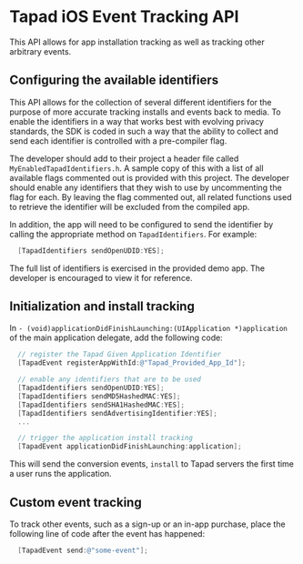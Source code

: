 # Tapad iOS Event Tracking API
This API allows for app installation tracking as well as tracking other arbitrary events.

## Configuring the available identifiers

This API allows for the collection of several different identifiers for the purpose of more accurate tracking installs and events back to media. To enable the identifiers in a way that works best with evolving privacy standards, the SDK is coded in such a way that the ability to collect and send each identifier is controlled with a pre-compiler flag.

The developer should add to their project a header file called `MyEnabledTapadIdentifiers.h`. A sample copy of this with a list of all available flags commented out is provided with this project. The developer should enable any identifiers that they wish to use by uncommenting the flag for each. By leaving the flag commented out, all related functions used to retrieve the identifier will be excluded from the compiled app.

In addition, the app will need to be configured to send the identifier by calling the appropriate method on `TapadIdentifiers`. For example:

```objective-c
  [TapadIdentifiers sendOpenUDID:YES];
```

The full list of identifiers is exercised in the provided demo app. The developer is encouraged to view it for reference.

## Initialization and install tracking

In `- (void)applicationDidFinishLaunching:(UIApplication *)application` of the main application delegate, add the following code:

```objective-c
  // register the Tapad Given Application Identifier
  [TapadEvent registerAppWithId:@"Tapad_Provided_App_Id"];

  // enable any identifiers that are to be used
  [TapadIdentifiers sendOpenUDID:YES];
  [TapadIdentifiers sendMD5HashedMAC:YES];
  [TapadIdentifiers sendSHA1HashedMAC:YES];
  [TapadIdentifiers sendAdvertisingIdentifier:YES];
  ...

  // trigger the application install tracking
  [TapadEvent applicationDidFinishLaunching:application];
```

This will send the conversion events, `install` to Tapad servers the first time a user runs the application.

## Custom event tracking
To track other events, such as a sign-up or an in-app purchase, place the following line of code after the event has happened:

```objective-c
  [TapadEvent send:@"some-event"];
```
